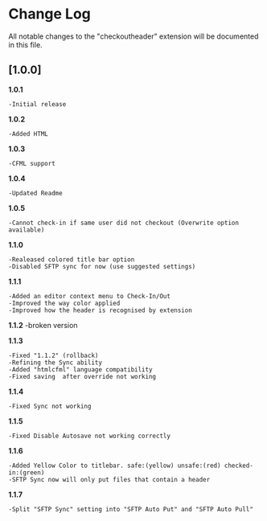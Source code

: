 # Change Log
All notable changes to the "checkoutheader" extension will be documented in this file.

## [1.0.0]
**1.0.1**

    -Initial release

**1.0.2**

    -Added HTML

**1.0.3**

    -CFML support

**1.0.4**

    -Updated Readme
    
**1.0.5**

    -Cannot check-in if same user did not checkout (Overwrite option available)

**1.1.0**

    -Realeased colored title bar option
    -Disabled SFTP sync for now (use suggested settings)
  
  **1.1.1**

    -Added an editor context menu to Check-In/Out
    -Improved the way color applied
    -Improved how the header is recognised by extension

**1.1.2**
    -broken version

**1.1.3**
    
    -Fixed "1.1.2" (rollback)
    -Refining the Sync ability 
    -Added "htmlcfml" language compatibility
    -Fixed saving  after override not working

**1.1.4**

    -Fixed Sync not working

**1.1.5**

    -Fixed Disable Autosave not working correctly

**1.1.6**

    -Added Yellow Color to titlebar. safe:(yellow) unsafe:(red) checked-in:(green)  
    -SFTP Sync now will only put files that contain a header

**1.1.7**

    -Split "SFTP Sync" setting into "SFTP Auto Put" and "SFTP Auto Pull"